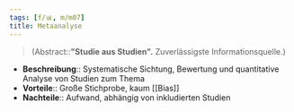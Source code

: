```yaml
---
tags: [f/📊, m/m07]
title: Metaanalyse
---
```

> (Abstract::**"Studie aus Studien".** Zuverlässigste Informationsquelle.)
- **Beschreibung**:: Systematische Sichtung, Bewertung und quantitative Analyse von Studien zum Thema
- **Vorteile**:: Große Stichprobe, kaum [[Bias]]
- **Nachteile**:: Aufwand, abhängig von inkludierten Studien